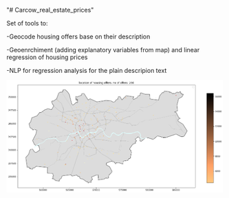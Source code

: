 "# Carcow_real_estate_prices" 

Set of tools to:

-Geocode housing offers base on their description

-Geoenrchiment (adding explanatory variables from map) and linear regression of housing prices

-NLP for regression analysis for the plain descripion text

![geolocated_offers](map.png)
